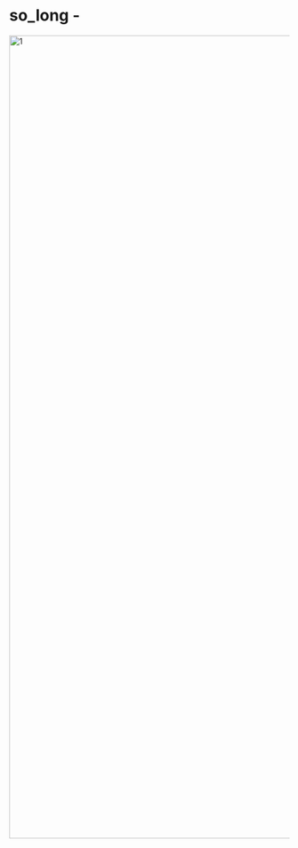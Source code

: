 # so_long -
<img width="1444" alt="1" src="https://user-images.githubusercontent.com/82972297/155722275-82b0bc32-949e-4379-865e-33843ed633ca.png"> <br>
 

